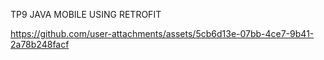 TP9 JAVA MOBILE USING RETROFIT


https://github.com/user-attachments/assets/5cb6d13e-07bb-4ce7-9b41-2a78b248facf


